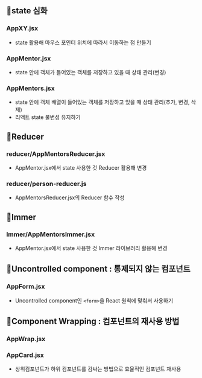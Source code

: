 ## 📌state 심화

### AppXY.jsx

- state 활용해 마우스 포인터 위치에 따라서 이동하는 점 만들기

### AppMentor.jsx

- state 안에 객체가 들어있는 객체를 저장하고 있을 때 상태 관리(변경)

### AppMentors.jsx

- state 안에 객체 배열이 들어있는 객체를 저장하고 있을 때 상태 관리(추가, 변경, 삭제)
- 리액트 state 불변성 유지하기

## 📌Reducer

### reducer/AppMentorsReducer.jsx

- AppMentor.jsx에서 state 사용한 것 Reducer 활용해 변경

### reducer/person-reducer.js

- AppMentorsReducer.jsx의 Reducer 함수 작성

## 📌Immer

### Immer/AppMentorsImmer.jsx

- AppMentor.jsx에서 state 사용한 것 Immer 라이브러리 활용해 변경

## 📌Uncontrolled component : 통제되지 않는 컴포넌트

### AppForm.jsx

- Uncontrolled component인 `<form>`을 React 원칙에 맞춰서 사용하기

## 📌Component Wrapping : 컴포넌트의 재사용 방법

### AppWrap.jsx

### AppCard.jsx

- 상위컴포넌트가 하위 컴포넌트를 감싸는 방법으로 효율적인 컴포넌트 재사용
